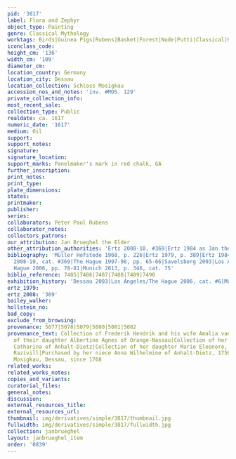 ```yaml
---
pid: '3817'
label: Flora and Zephyr
object_type: Painting
genre: Classical Mythology
worktags: Birds|Guinea Pigs|Rubens|Basket|Forest|Nude|Putti|Classical|History|Mythological|Flowers|Fruit
iconclass_code:
height_cm: '136'
width_cm: '109'
diameter_cm:
location_country: Germany
location_city: Dessau
location_collection: Schloss Mosigkau
accession_nos_and_notes: 'inv. #MOS. 129'
private_collection_info:
most_recent_sale:
collection_type: Public
realdate: ca. 1617
numeric_date: '1617'
medium: Oil
support:
support_notes:
signature:
signature_location:
support_marks: Panelmaker's mark in red chalk, GA
further_inscription:
print_notes:
print_type:
plate_dimensions:
states:
printmaker:
publisher:
series:
collaborators: Peter Paul Rubens
collaborator_notes:
collectors_patrons:
our_attribution: Jan Brueghel the Elder
other_attribution_authorities: 'Ertz 2008-10, #369|Ertz 1984 as Jan the Younger'
bibliography: 'Müller Hofstede 1968, p. 226|Ertz 1979, p. 389|Ertz 1984, #187|Ertz
  2008-10, cat. #369|The Hague 1997-98, pp. 65-66|Savelsberg 2003|Los Angeles/The
  Hague 2006, pp. 78-81|Munich 2013, p. 346, cat. 75'
biblio_reference: 7485|7486|7487|7488|7489|7490
exhibition_history: 'Dessau 2003|Los Angeles/The Hague 2006, cat. #6|Munich 2013'
ertz_1979:
ertz_2008: '369'
bailey_walker:
hollstein_no:
bad_copy:
exclude_from_browsing:
provenance: 5077|5078|5079|5080|5081|5082
provenance_text: Collection of Frederik Hendrik and his wife Amalia van Solms, 1632|Collection
  of their daughter Albertine Agnes of Orange-Nassau|Collection of her sister Henriette
  Catharina of Anhalt-Dietz|Collection of her daughter Marie Eleonore, duchess of
  Razivill|Purchased by her niece Anna Wilhelmine of Anhalt-Dietz, 1756|In Schloss
  Mosigkau, Dessau, since 1768
related_works:
related_works_notes:
copies_and_variants:
curatorial_files:
general_notes:
discussion:
external_resources_title:
external_resources_url:
thumbnail: img/derivatives/simple/3817/thumbnail.jpg
fullwidth: img/derivatives/simple/3817/fullwidth.jpg
collection: janbrueghel
layout: janbrueghel_item
order: '0839'
---
```

